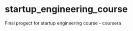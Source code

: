 startup_engineering_course
==========================

Final progect for startup engineering course - coursera
